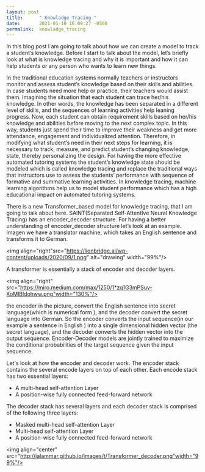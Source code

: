 ```yaml
---
layout: post
title:      " Knowladge Tracing "
date:       2021-01-10 16:09:27 -0500
permalink:  knowladge_tracing
---
```



In this blog post I am going to talk about how we can create a model to track a student’s knowledge. Before I start to talk about the model, let’s briefly look at what is knowledge tracing and why it is important and how it can help students or any person who wants to learn new things. 

In the traditional education systems normally teachers or instructors monitor and assess student’s knowledge based on their skills and abilities. In case students need more help or practice, their teachers would assist them. Imagining the situation that each student can trace her/his knowledge. In other words, the knowledge has been separated in a different level of skills, and the sequences of learning activities help leaning progress. Now, each student can obtain requirement skills based on her/his knowledge and abilities before moving to the next complex topic. In this way, students just spend their time to improve their weakness and get more attendance, engagement and individualized attention. Therefore, in modifying what student’s need in their next steps for learning, it is necessary to track, measure, and predict student’s changing knowledge, state, thereby personalizing the design. For having the more effective automated tutoring systems the student’s knowledge state should be modeled which is called knowledge tracing and replace the traditional ways that instructors use to assess the students’ performance with sequence of formative and summative learning activities. In knowledge tracing, machine learning algorithms help us to model student performance which has a high educational impact on automated tutoring systems.

There is a new Transformer_based model for knowledge tracing, that I am going to talk about here. SAINT(Separated Self-AttentIve Neural Knowledge Tracing) has an encoder_decoder structure. For having a better understanding of encoder_decoder structure let’s look at an example. Imagen we have a translator machine, which takes an English sentence and transforms it to German. 

<img align="right"src="https://lionbridge.ai/wp-content/uploads/2020/09/1.png" alt="drawing" width="99%"/>




A transformer is essentially a stack of encoder and decoder layers. 

<img align="right" src="https://miro.medium.com/max/1250/1*zq1G3mPSuy-KoMlBldohww.png"width="130%"/>


the encoder in the picture, convert the English sentence into secret language(which is numerical form ), and the decoder convert the secret language into German. So the encoder converts the input sequence(in our example a sentence in English ) into a single dimensional hidden vector (the secret language), and the decoder converts the hidden vector into the output sequence. Encoder-Decoder models are jointly trained to maximize the conditional probabilities of the target sequence given the input sequence. 


Let's look at how the encoder and decoder work. The encoder stack contains the several encode layers on top of each other. Each encode stack has two essential layers:

* A multi-head self-attention Layer
* A position-wise fully connected feed-forward network


The decoder stack has several layers and each decoder stack is comprised of the following three layers:

* Masked multi-head self-attention Layer
* Multi-head self-attention Layer
* A position-wise fully connected feed-forward network

<img align="center" src="http://jalammar.github.io/images/t/Transformer_decoder.png"width="99%"/>







